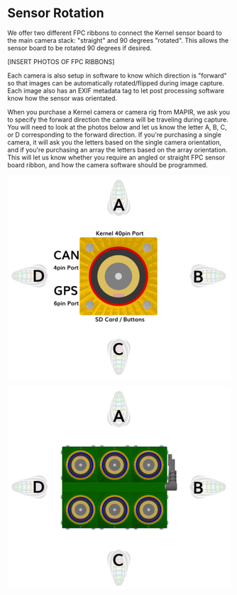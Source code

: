 # Sensor Rotation

We offer two different FPC ribbons to connect the Kernel sensor board to the main camera stack: "straight" and 90 degrees "rotated". This allows the sensor board to be rotated 90 degrees if desired.

[INSERT PHOTOS OF FPC RIBBONS]

Each camera is also setup in software to know which direction is "forward" so that images can be automatically rotated/flipped during image capture. Each image also has an EXIF metadata tag to let post processing software know how the sensor was orientated.

When you purchase a Kernel camera or camera rig from MAPIR, we ask you to specify the forward direction the camera will be traveling during capture. You will need to look at the photos below and let us know the letter A, B, C, or D corresponding to the forward direction. If you're purchasing a single camera, it will ask you the letters based on the single camera orientation, and if you're purchasing an array the letters based on the array orientation. This will let us know whether you require an angled or straight FPC sensor board ribbon, and how the camera software should be programmed.

![](/assets/direction_kernel.png)

![](/assets/direction_array.png)